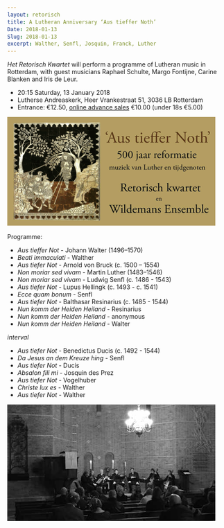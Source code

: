 ```yaml
---
layout: retorisch
title: A Lutheran Anniversary ‘Aus tieffer Noth’
Date: 2018-01-13
Slug: 2018-01-13
excerpt: Walther, Senfl, Josquin, Franck, Luther
---
```


_Het Retorisch Kwartet_ will perform a programme of Lutheran music in Rotterdam, with guest musicians Raphael Schulte, Margo Fontijne, Carine Blanken and Iris de Leur.

* 20:15 Saturday, 13 January 2018
* Lutherse Andreaskerk, Heer Vrankestraat 51, 3036 LB Rotterdam
* Entrance: €12.50, [online advance sales](https://retorisch.avayo.nl/) €10.00 (under 18s €5.00)

![Flyer](image/2018-01-13-flyer.png)

Programme:

* _Aus tieffer Not_ - Johann Walter (1496–1570)
* _Beati immaculati_ - Walther
* _Aus tiefer Not_ - Arnold von Bruck (c. 1500 – 1554)
* _Non moriar sed vivam_ - Martin Luther (1483–1546)
* _Non moriar sed vivam_ - Ludwig Senfl (c. 1486 - 1543)
* _Aus tiefer Not_ - Lupus Hellingk (c. 1493 - c. 1541)
* _Ecce quam bonum_ - Senfl
* _Aus tiefer Not_ - Balthasar Resinarius (c. 1485 - 1544)
* _Nun komm der Heiden Heiland_ - Resinarius
* _Nun komm der Heiden Heiland_ - anonymous
* _Nun komm der Heiden Heiland_ - Walter

_interval_

* _Aus tiefer Not_ - Benedictus Ducis (c. 1492 - 1544)
* _Da Jesus an dem Kreuze hing_ - Senfl
* _Aus tiefer Not_ - Ducis
* _Absalon fili mi_ - Josquin des Prez
* _Aus tiefer Not_ - Vogelhuber
* _Christe lux es_ - Walther
* _Aus tiefer Not_ - Walther

![Performance in the Andreaskerk](image/2018-01-13.jpg)
